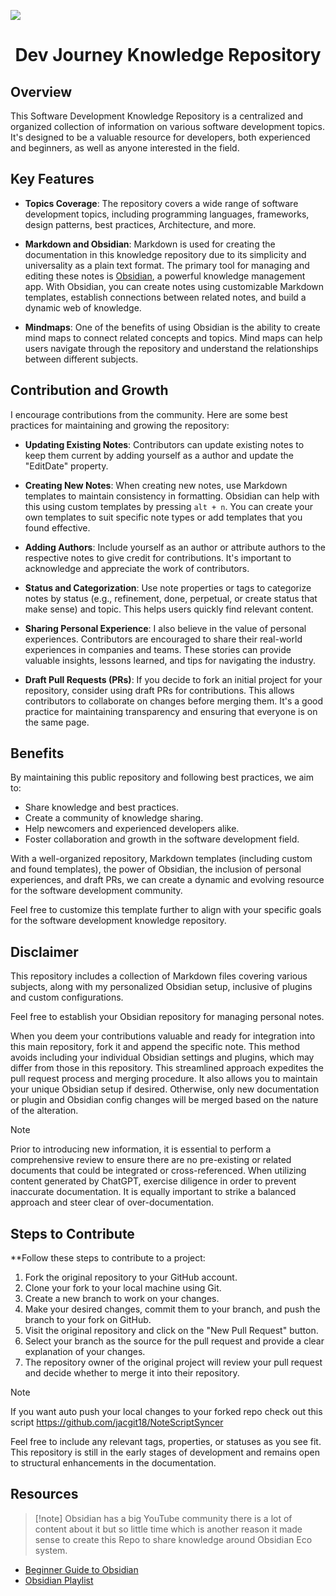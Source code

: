 
![](Brain-Patterns-Illustration.gif)

<div style="text-align:center;"><h1>Dev Journey Knowledge Repository </h1></div>

## Overview
This Software Development Knowledge Repository is a centralized and organized collection of information on various software development topics. It's designed to be a valuable resource for developers, both experienced and beginners, as well as anyone interested in the field.

## Key Features

- **Topics Coverage**: The repository covers a wide range of software development topics, including programming languages, frameworks, design patterns, best practices, Architecture, and more.

- **Markdown and Obsidian**: Markdown is used for creating the documentation in this knowledge repository due to its simplicity and universality as a plain text format. The primary tool for managing and editing these notes is [Obsidian](https://obsidian.md/), a powerful knowledge management app. With Obsidian, you can create notes using customizable Markdown templates, establish connections between related notes, and build a dynamic web of knowledge.

- **Mindmaps**: One of the benefits of using Obsidian is the ability to create mind maps to connect related concepts and topics. Mind maps can help users navigate through the repository and understand the relationships between different subjects.

## Contribution and Growth

I encourage contributions from the community. Here are some best practices for maintaining and growing the repository:

- **Updating Existing Notes**: Contributors can update existing notes to keep them current by adding yourself as a author and update the "EditDate" property.

- **Creating New Notes**: When creating new notes, use Markdown templates to maintain consistency in formatting. Obsidian can help with this using custom templates by pressing `alt + n`. You can create your own templates to suit specific note types or add templates that you found effective.

- **Adding Authors**: Include yourself as an author or attribute authors to the respective notes to give credit for contributions. It's important to acknowledge and appreciate the work of contributors.

- **Status and Categorization**: Use note properties or tags to categorize notes by status (e.g., refinement, done, perpetual, or create status that make sense) and topic. This helps users quickly find relevant content.

- **Sharing Personal Experience**: I also believe in the value of personal experiences. Contributors are encouraged to share their real-world experiences in companies and teams. These stories can provide valuable insights, lessons learned, and tips for navigating the industry.

- **Draft Pull Requests (PRs)**: If you decide to fork an initial project for your repository, consider using draft PRs for contributions. This allows contributors to collaborate on changes before merging them. It's a good practice for maintaining transparency and ensuring that everyone is on the same page.

## Benefits

By maintaining this public repository and following best practices, we aim to:

- Share knowledge and best practices.
- Create a community of knowledge sharing.
- Help newcomers and experienced developers alike.
- Foster collaboration and growth in the software development field.

With a well-organized repository, Markdown templates (including custom and found templates), the power of Obsidian, the inclusion of personal experiences, and draft PRs, we can create a dynamic and evolving resource for the software development community.

Feel free to customize this template further to align with your specific goals for the software development knowledge repository.

## Disclaimer

This repository includes a collection of Markdown files covering various subjects, along with my personalized Obsidian setup, inclusive of plugins and custom configurations.

Feel free to establish your Obsidian repository for managing personal notes.

When you deem your contributions valuable and ready for integration into this main repository, fork it and append the specific note. This method avoids including your individual Obsidian settings and plugins, which may differ from those in this repository. This streamlined approach expedites the pull request process and merging procedure. It also allows you to maintain your unique Obsidian setup if desired. Otherwise, only new documentation or plugin and Obsidian config changes will be merged based on the nature of the alteration.

>[!note] 
>Prior to introducing new information, it is essential to perform a comprehensive review to ensure there are no pre-existing or related documents that could be integrated or cross-referenced. When utilizing content generated by ChatGPT, exercise diligence in order to prevent inaccurate documentation. It is equally important to strike a balanced approach and steer clear of over-documentation.

## Steps to Contribute
**Follow these steps to contribute to a project:

1. Fork the original repository to your GitHub account.
2. Clone your fork to your local machine using Git.
3. Create a new branch to work on your changes.
4. Make your desired changes, commit them to your branch, and push the branch to your fork on GitHub.
5. Visit the original repository and click on the "New Pull Request" button.
6. Select your branch as the source for the pull request and provide a clear explanation of your changes.
7. The repository owner of the original project will review your pull request and decide whether to merge it into their repository.
>[!note]
>If you want auto push your local changes to your forked repo check out this script https://github.com/jacgit18/NoteScriptSyncer
> 
> Feel free to include any relevant tags, properties, or statuses as you see fit. This repository is still in the early stages of development and remains open to structural enhancements in the documentation.


## Resources 
> [!note] Obsidian has a big YouTube community there is a lot of content about it but so little time which is another reason it made sense to create this Repo to share knowledge around Obsidian Eco system.
- [Beginner Guide to Obsidian ](https://www.dsebastien.net/the-ultimate-beginners-guide-to-obsidian/)
- [Obsidian Playlist](https://youtube.com/playlist?list=PL7oLu8NfQd84_gsyqBVSVgUmCCgcvSZMx&si=PLMYW7pLlzDwNQty)